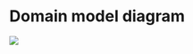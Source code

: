 # Domain model diagram
![](https://www.plantuml.com/plantuml/png/TLH1Rjim4Bpx5OIF0HoqLwD08zjnuKDL8-wbHqRQo4GeKg385cxhL_K9_LX9QgiLG_aIYpFSuUvmc8VUScDTAnSThrvv0spFMo4llnQCLPBtFQvP01ZR2zFRapEAjy3Mx6IDK4raJb1fLSzIZoqNSe9SH-qZDw0iQfTP8QebsF6i5PIkVGQpPiDla6IZvlOiP7rJyXjmuv63ij20YT0JT6255LeHaKfkk7ejgagxiTVJ3_5YDuTjAdxO52MR7VJqU2o6oY-c1hM3dMv59QJWbVZxHoKgXRDdRSHF7bhQSUld3t-ZtYXOLBm6Bx7LplI0NHsKi8BBC2DDafHzXcYON-ErBj_VtvTBfbSh_CGxeHrtWV9uz7N1a1_WTx62xA6og9WGqvK_QnaL_6_q9ZyEEsNu4VNIeHT-BWojPwpuBYp5TaG-6UswZ_Fm4pIYjoOQdM-PP6ZcJcdVL0LhYZPCkMPxgRd58luSDbKMguSgCE0zpQ31Yna2Bs5yFfSMb0sHCZTFpeykUj6es6xwo0Kt8t1GjH-kTbnwA9VOEy-hXXwTazOPBYdmdJPsN9NwVm7rRaG5sFHUc-6Mr-mbzerWgT_2rxmRyk7hfGDgm9ycQNa4i-CNVtpYCYRLTIisMlx6RAJHU0f7o6cSWS0O-iJTb27JQC-7tu4WzrCclGRgZ0KocoJVaYTdFhMnRoHkxRbBv9BPygSvhv7_KxYvBSdsSEbeNnoC0fVYcBiKfFX58OmU7aB1cQvG33EKCnWdBtTTF82gNIl_0G00)
